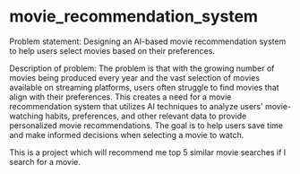 # movie_recommendation_system

Problem statement:
Designing an AI-based movie recommendation system to help users select movies based on their preferences.

Description of problem:
The problem is that with the growing number of movies being produced every year and the vast selection of movies available on streaming platforms, users often struggle to find movies that align with their preferences. This creates a need for a movie recommendation system that utilizes AI techniques to analyze users' movie-watching habits, preferences, and other relevant data to provide personalized movie recommendations. The goal is to help users save time and make informed decisions when selecting a movie to watch.

This is a project which will recommend me top 5 similar movie searches if I search for a movie.

